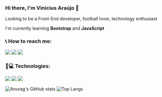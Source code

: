 ### Hi there, I'm Vinícius Araújo 👋

Looking to be a Front-End developer, football lover, technology enthusiast


I'm currently learning **Bootstrap** and **JavaScript**
<!--
**vinnizo/vinnizo** is a ✨ _special_ ✨ repository because its `README.md` (this file) appears on your GitHub profile.

Here are some ideas to get you started:

- 🔭 I’m currently working on ...
- 🌱 I’m currently learning ...
- 👯 I’m looking to collaborate on ...
- 🤔 I’m looking for help with ...
- 💬 Ask me about ...
- 📫 How to reach me: ...
- 😄 Pronouns: ...
- ⚡ Fun fact: ...
-->

### 📞 How to reach me:
[<img src="https://img.shields.io/badge/Linkedin-%230077B5.svg?&style=flat-square&logo=linkedin&logoColor=white"/>](https://www.linkedin.com/in/vinicius-am/) 
[<img src="https://img.shields.io/badge/Instagram-%23E4405F.svg?&style=flat-square&logo=instagram&logoColor=white">](https://www.instagram.com/vinnizo/)
[<img src="https://img.shields.io/badge/Gmail-%23E4405F.svg?&style=flat-square&logo=gmail&logoColor=white">](mailto:araujovinicius@gmail.com)


### 🚀💻 Technologies:
[<img src="https://img.shields.io/badge/HTML5-important.svg?&style=flat-square&logo=html5&logoColor=white"/>](#)
[<img src="https://img.shields.io/badge/CSS3-blueviolet.svg?&style=flat-square&logo=css3&logoColor=white"/>](#)
[<img src="https://img.shields.io/badge/Bootstrap-blueviolet.svg?&style=flat-square&logo=bootstrap&logoColor=white"/>](#)


![Anurag's GitHub stats](https://github-readme-stats.vercel.app/api?username=vinnizo&show_icons=true&theme=radical)
![Top Langs](https://github-readme-stats.vercel.app/api/top-langs/?username=vinnizo&langs_count=8&theme=radical)
